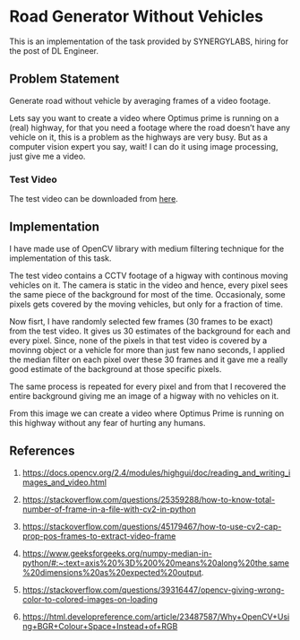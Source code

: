# Road Generator Without Vehicles
This is an implementation of the task provided by SYNERGYLABS, hiring for the post of DL Engineer.

## Problem Statement
Generate road without vehicle by averaging frames of a video footage.

Lets say you want to create a video where Optimus prime is running on a (real) highway, for
that you need a footage where the road doesn’t have any vehicle on it, this is a problem as
the highways are very busy. But as a computer vision expert you say, wait! I can do it using
image processing, just give me a video.

### Test Video
The test video can be downloaded from [here](https://drive.google.com/file/d/1il2yWyr7-t9XfG1nDVL7QlfmnmNDf_9I/view).

## Implementation
I have made use of OpenCV library with medium filtering technique for the implementation of this task.

The test video contains a CCTV footage of a higway with continous moving vehicles on it. The camera is static in the video and hence, every pixel sees the same piece of the background for most of the time. Occasionaly, some pixels gets covered by the moving vehicles, but only for a fraction of time.

Now fisrt, I have randomly selected few frames (30 frames to be exact) from the test video. It gives us 30 estimates of the background for each and every pixel. Since, none of the pixels in that test video is covered by a movinng object or a vehicle for more than just few nano seconds, I applied the median filter on each pixel over these 30 frames and it gave me a really good estimate of the background at those specific pixels.

The same process is repeated for every pixel and from that I recovered the entire background giving me an image of a higway with no vehicles on it.

From this image we can create a video where Optimus Prime is running on this highway without any fear of hurting any humans.

## References
1. https://docs.opencv.org/2.4/modules/highgui/doc/reading_and_writing_images_and_video.html

2. https://stackoverflow.com/questions/25359288/how-to-know-total-number-of-frame-in-a-file-with-cv2-in-python

3. https://stackoverflow.com/questions/45179467/how-to-use-cv2-cap-prop-pos-frames-to-extract-video-frame

4. https://www.geeksforgeeks.org/numpy-median-in-python/#:~:text=axis%20%3D%200%20means%20along%20the,same%20dimensions%20as%20expected%20output.

5. https://stackoverflow.com/questions/39316447/opencv-giving-wrong-color-to-colored-images-on-loading

6. https://html.developreference.com/article/23487587/Why+OpenCV+Using+BGR+Colour+Space+Instead+of+RGB
